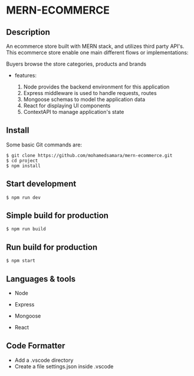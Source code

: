 
# MERN-ECOMMERCE

## Description
An ecommerce store built with MERN stack, and utilizes third party API's. This ecommerce store enable one main different flows or implementations:

Buyers browse the store categories, products and brands

* features:

    1. Node provides the backend environment for this application
    2. Express middleware is used to handle requests, routes
    3. Mongoose schemas to model the application data
    4. React for displaying UI components
    5. ContextAPI to manage application's state

## Install

Some basic Git commands are:

    $ git clone https://github.com/mohamedsamara/mern-ecommerce.git
    $ cd project
    $ npm install

## Start development
    $ npm run dev

## Simple build for production
    $ npm run build

## Run build for production
    $ npm start

## Languages & tools
* Node

* Express

* Mongoose

* React

## Code Formatter
* Add a .vscode directory
* Create a file settings.json inside .vscode
